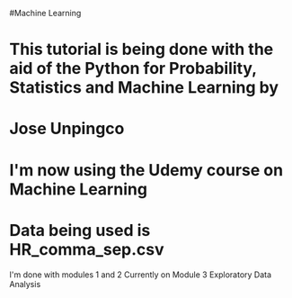 #Machine Learning
# This tutorial is being done with the aid of the Python for Probability, Statistics and Machine Learning by
# Jose Unpingco

# I'm now using the Udemy course on Machine Learning
# Data being used is HR_comma_sep.csv
I'm done with modules 1 and 2
Currently on Module 3
Exploratory Data Analysis
